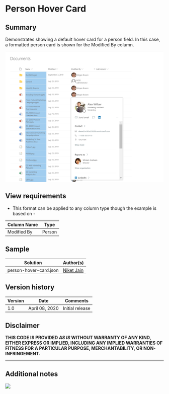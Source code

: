 # Person Hover Card

## Summary
Demonstrates showing a default hover card for a person field. In this case, a formatted person card is shown for the Modified By column.

![screenshot of the sample](./assets/screenshot.png)

## View requirements
- This format can be applied to any column type though the example is based on - 

Column Name|Type
--------|---------
Modified By  | Person

## Sample

Solution|Author(s)
--------|---------
person-hover-card.json | [Niket Jain](https://github.com/NiketJain)

## Version history

Version|Date|Comments
-------|----|--------
1.0|April 08, 2020|Initial release


## Disclaimer
**THIS CODE IS PROVIDED *AS IS* WITHOUT WARRANTY OF ANY KIND, EITHER EXPRESS OR IMPLIED, INCLUDING ANY IMPLIED WARRANTIES OF FITNESS FOR A PARTICULAR PURPOSE, MERCHANTABILITY, OR NON-INFRINGEMENT.**

---

## Additional notes


<img src="https://pnptelemetry.azurewebsites.net/list-formatting/column-samples/person-hover-card" />
